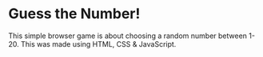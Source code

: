# Guess the Number!
This simple browser game is about choosing a random number between 1-20. This was made using HTML, CSS &amp; JavaScript.
